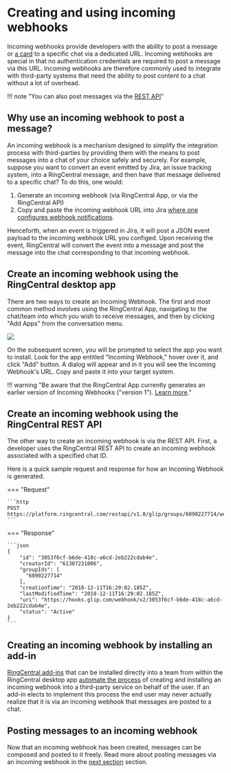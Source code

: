# Creating and using incoming webhooks

Incoming webhooks provide developers with the ability to post a message or [a card](../../adaptive-cards/) to a specific chat via a dedicated URL. Incoming webhooks are special in that no authentication credentials are required to post a message via this URL. Incoming webhooks are therefore commonly used to integrate with third-party systems that need the ability to post content to a chat without a lot of overhead. 

!!! note "You can also post messages via the [REST API](../../posting/)"

## Why use an incoming webhook to post a message?

An incoming webhook is a mechanism designed to simplify the integration process with third-parties by providing them with the means to post messages into a chat of your choice safely and securely. For example, suppose you want to convert an event emitted by Jira, an issue tracking system, into a RingCentral message, and then have that message delivered to a specific chat? To do this, one would:

1. Generate an incoming webhook (via RingCentral App, or via the RingCentral API)
2. Copy and paste the incoming webhook URL into Jira [where one configures webhook notifications](https://developer.atlassian.com/server/jira/platform/webhooks/).

Henceforth, when an event is triggered in Jira, it will post a JSON event payload to the incoming webhook URL you configed. Upon receiving the event, RingCentral will convert the event into a message and post the message into the chat corresponding to that incoming webhook.

## Create an incoming webhook using the RingCentral desktop app

There are two ways to create an Incoming Webhook. The first and most common method involves using the RingCentral App, navigating to the chat/team into which you wish to receive messages, and then by clicking "Add Apps" from the conversation menu.

<img src="../add-apps.png" class="img-fluid">

On the subsequent screen, you will be prompted to select the app you want to install. Look for the app entitled "Incoming Webhook," hover over it, and click "Add" button. A dialog will appear and in it you will see the Incoming Webhook's URL. Copy and paste it into your target system.

!!! warning "Be aware that the RingCentral App currently generates an earlier version of Incoming Webhooks ("version 1"). [Learn more](../formatting/)."

## Create an incoming webhook using the RingCentral REST API

The other way to create an incoming webhook is via the REST API. First, a developer uses the RingCentral REST API to create an incoming webhook associated with a specified chat ID.

Here is a quick sample request and response for how an Incoming Webhook is generated.

=== "Request"

	```http
	POST https://platform.ringcentral.com/restapi/v1.0/glip/groups/6090227714/webhooks
	```

=== "Response"

	```json 
	{
        "id": "3053f6cf-b6de-418c-a6cd-2eb222cdab4e",
        "creatorId": "61307231006",
        "groupIds": [
          "6090227714"
        ],
        "creationTime": "2018-12-11T16:29:02.185Z",
        "lastModifiedTime": "2018-12-11T16:29:02.185Z",
        "uri": "https://hooks.glip.com/webhook/v2/3053f6cf-b6de-418c-a6cd-2eb222cdab4e",
        "status": "Active"
	}
	```

## Creating an incoming webhook by installing an add-in

[RingCentral add-ins](../../add-ins/creation/) that can be installed directly into a team from within the RingCentral desktop app [automate the process](../../add-ins/installation/) of creating and installing an incoming webhook into a third-party service on behalf of the user. If an add-in elects to implement this process the end user may never actually realize that it is via an incoming webhook that messages are posted to a chat. 

## Posting messages to an incoming webhook

Now that an incoming webhook has been created, messages can be composed and posted to it freely. Read more about posting messages via an incoming webhook in the [next section](../posting/) section.
